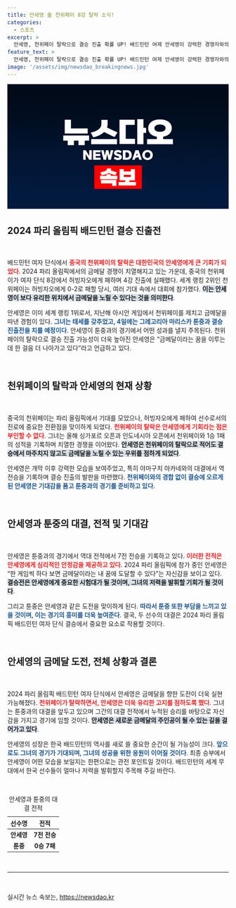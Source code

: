```yaml
---
title: 안세영 金 천위페이 8강 탈락 소식!
categories:
  - 스포츠
excerpt: >
  안세영, 천위페이 탈락으로 결승 진출 확률 UP! 배드민턴 여제 안세영이 강력한 경쟁자와의 대결 없이 금메달을 향해 한 발 더 나아간다. 4일 툰중과의 대결이 기대된다!
feature_text: >
  안세영, 천위페이 탈락으로 결승 진출 확률 UP! 배드민턴 여제 안세영이 강력한 경쟁자와의 대결 없이 금메달을 향해 한 발 더 나아간다. 4일 툰중과의 대결이 기대된다!
image: '/assets/img/newsdao_breakingnews.jpg'
---
```


<p><img src="/assets/img/newsdao_breakingnews.jpg" alt="ranknews 속보" /></p>

<h2 data-ke-size="size26">2024 파리 올림픽 배드민턴 결승 진출전</h2>

<p data-ke-size="size16">&nbsp;</p>

<p>배드민턴 여자 단식에서 <b><span style="color: #ee2323;">중국의 천위페이의 탈락은 대한민국의 안세영에게 큰 기회가 되었다</span></b>. 2024 파리 올림픽에서의 금메달 경쟁이 치열해지고 있는 가운데, 중국의 천위페이가 여자 단식 8강에서 허빙자오에게 패하며 4강 진출에 실패했다. 세계 랭킹 2위인 천위페이는 허빙자오에게 0-2로 패할 당시, 여러 기대 속에서 대회에 참가했다. <b><span style="background-color: #21538527;">이는 안세영이 보다 유리한 위치에서 금메달을 노릴 수 있다는 것을 의미한다</span></b>.</p>

<p>안세영은 이미 세계 랭킹 1위로서, 지난해 아시안 게임에서 천위페이를 제치고 금메달을 따낸 경험이 있다. <b><span style="color: #1a5490;">그녀는 태세를 갖추었고, 4일에는 그레고리아 마리스카 툰중과 결승 진출전을 치를 예정이다</span></b>. 안세영이 툰중과의 경기에서 어떤 성과를 낼지 주목된다. 천위페이의 탈락으로 결승 진출 가능성이 더욱 높아진 안세영은 “금메달이라는 꿈을 이루는 데 한 걸음 더 나아가고 있다”라고 언급하고 있다.</p>

<p data-ke-size="size16">&nbsp;</p>

<h2 data-ke-size="size26">천위페이의 탈락과 안세영의 현재 상황</h2>

<p data-ke-size="size16">&nbsp;</p>

<p>중국의 천위페이는 파리 올림픽에서 기대를 모았으나, 허빙자오에게 패하여 선수로서의 진로에 중요한 전환점을 맞이하게 되었다. <b><span style="color: #ee2323;">천위페이의 탈락은 안세영에게 기회라는 점은 부인할 수 없다</span></b>. 그녀는 올해 싱가포르 오픈과 인도네시아 오픈에서 천위페이와 1승 1패의 성적을 기록하며 치열한 경쟁을 이어왔다. <b><span style="background-color: #21538527;">안세영은 천위페이의 탈락으로 적어도 결승에서 마주치지 않고도 금메달을 노릴 수 있는 우위를 점하게 되었다</span></b>.</p>

<p>안세영은 개막 이후 강력한 모습을 보여주었고, 특히 야마구치 아카네와의 대결에서 역전승을 기록하며 결승 진출의 발판을 마련했다. <b><span style="color: #1a5490;">천위페이와의 경합 없이 결승에 오르게 된 안세영은 기대감을 품고 툰중과의 경기를 준비하고 있다</span></b>.</p>

<p data-ke-size="size16">&nbsp;</p>

<h2 data-ke-size="size26">안세영과 툰중의 대결, 전적 및 기대감</h2>

<p data-ke-size="size16">&nbsp;</p>

<p>안세영은 툰중과의 경기에서 역대 전적에서 7전 전승을 기록하고 있다. <b><span style="color: #ee2323;">이러한 전적은 안세영에게 심리적인 안정감을 제공하고 있다</span></b>. 2024 파리 올림픽에 참가 중인 안세영은 “한 게임씩 하다 보면 금메달이라는 내 꿈에 도달할 수 있다”는 자신감을 보이고 있다. <b><span style="background-color: #21538527;">결승전은 안세영에게 중요한 시험대가 될 것이며, 그녀의 저력을 발휘할 기회가 될 것이다</span></b>.</p>

<p>그리고 툰중은 안세영과 같은 도전을 맞이하게 된다. <b><span style="color: #1a5490;">따라서 툰중 또한 부담을 느끼고 있을 것이며, 이는 경기의 흥미를 더욱 높여준다</span></b>. 결국, 두 선수의 대결은 2024 파리 올림픽 배드민턴 여자 단식 결승에서 중요한 요소로 작용할 것이다.</p>

<p data-ke-size="size16">&nbsp;</p>

<h2 data-ke-size="size26">안세영의 금메달 도전, 전체 상황과 결론</h2>

<p data-ke-size="size16">&nbsp;</p>

<p>2024 파리 올림픽 배드민턴 여자 단식에서 안세영은 금메달을 향한 도전이 더욱 실현 가능해졌다. <b><span style="color: #ee2323;">천위페이가 탈락하면서, 안세영은 더욱 유리한 고지를 점하도록 했다</span></b>. 그녀는 툰중과의 대결을 앞두고 있으며 그간의 대결 전적에서 누적된 승리를 바탕으로 자신감을 가지고 경기에 임할 것이다. <b><span style="background-color: #21538527;">안세영은 새로운 금메달의 주인공이 될 수 있는 길을 걸어가고 있다</span></b>.</p>

<p>안세영의 성장은 한국 배드민턴의 역사를 새로 쓸 중요한 순간이 될 가능성이 크다. <b><span style="color: #1a5490;">앞으로도 그녀의 경기가 기대되며, 그녀의 성공을 위한 응원이 이어질 것이다</span></b>. 최종 승부에서 안세영이 어떤 모습을 보일지는 한편으로는 관전 포인트일 것이다. 배드민턴의 세계 무대에서 한국 선수들이 얼마나 저력을 발휘할지 주목해 주길 바란다.</p>

<p data-ke-size="size16">&nbsp;</p>

<table>
    <caption>안세영과 툰중의 대결 전적</caption>
    <thead>
        <tr>
            <th>선수명</th>
            <th>전적</th>
        </tr>
    </thead>
    <tbody>
        <tr>
            <td style="text-align: center; height: 17px;"><b>안세영</b></td>
            <td style="text-align: center; height: 17px;"><b>7전 전승</b></td>
        </tr>
        <tr>
            <td style="text-align: center; height: 17px;"><b>툰중</b></td>
            <td style="text-align: center; height: 17px;"><b>0승 7패</b></td>
        </tr>
    </tbody>
</table>

<p data-ke-size="size16">&nbsp;</p>

<hr />

<p data-ke-size="size16">&nbsp;</p>
실시간 뉴스 속보는, <a href="https://newsdao.kr" rel="dofollow">https://newsdao.kr</a>



